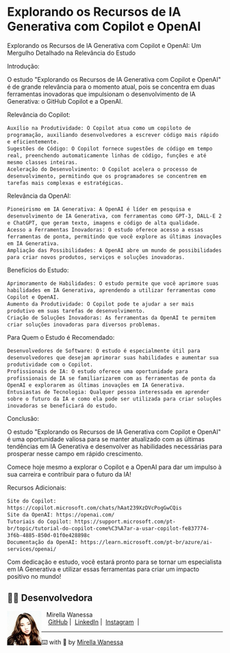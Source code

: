 # Explorando os Recursos de IA Generativa com Copilot e OpenAI
Explorando os Recursos de IA Generativa com Copilot e OpenAI: Um Mergulho Detalhado na Relevância do Estudo

Introdução:

O estudo "Explorando os Recursos de IA Generativa com Copilot e OpenAI" é de grande relevância para o momento atual, pois se concentra em duas ferramentas inovadoras que impulsionam o desenvolvimento de IA Generativa: o GitHub Copilot e a OpenAI.

Relevância do Copilot:

    Auxílio na Produtividade: O Copilot atua como um copiloto de programação, auxiliando desenvolvedores a escrever código mais rápido e eficientemente.
    Sugestões de Código: O Copilot fornece sugestões de código em tempo real, preenchendo automaticamente linhas de código, funções e até mesmo classes inteiras.
    Aceleração do Desenvolvimento: O Copilot acelera o processo de desenvolvimento, permitindo que os programadores se concentrem em tarefas mais complexas e estratégicas.

Relevância da OpenAI:

    Pioneirismo em IA Generativa: A OpenAI é líder em pesquisa e desenvolvimento de IA Generativa, com ferramentas como GPT-3, DALL-E 2 e ChatGPT, que geram texto, imagens e código de alta qualidade.
    Acesso a Ferramentas Inovadoras: O estudo oferece acesso a essas ferramentas de ponta, permitindo que você explore as últimas inovações em IA Generativa.
    Ampliação das Possibilidades: A OpenAI abre um mundo de possibilidades para criar novos produtos, serviços e soluções inovadoras.

Benefícios do Estudo:

    Aprimoramento de Habilidades: O estudo permite que você aprimore suas habilidades em IA Generativa, aprendendo a utilizar ferramentas como Copilot e OpenAI.
    Aumento da Produtividade: O Copilot pode te ajudar a ser mais produtivo em suas tarefas de desenvolvimento.
    Criação de Soluções Inovadoras: As ferramentas da OpenAI te permitem criar soluções inovadoras para diversos problemas.

Para Quem o Estudo é Recomendado:

    Desenvolvedores de Software: O estudo é especialmente útil para desenvolvedores que desejam aprimorar suas habilidades e aumentar sua produtividade com o Copilot.
    Profissionais de IA: O estudo oferece uma oportunidade para profissionais de IA se familiarizarem com as ferramentas de ponta da OpenAI e explorarem as últimas inovações em IA Generativa.
    Entusiastas de Tecnologia: Qualquer pessoa interessada em aprender sobre o futuro da IA e como ela pode ser utilizada para criar soluções inovadoras se beneficiará do estudo.

Conclusão:

O estudo "Explorando os Recursos de IA Generativa com Copilot e OpenAI" é uma oportunidade valiosa para se manter atualizado com as últimas tendências em IA Generativa e desenvolver as habilidades necessárias para prosperar nesse campo em rápido crescimento.

Comece hoje mesmo a explorar o Copilot e a OpenAI para dar um impulso à sua carreira e contribuir para o futuro da IA!

Recursos Adicionais:

    Site do Copilot: https://copilot.microsoft.com/chats/hAat239XzDVcPogGwCQis
    Site da OpenAI: https://openai.com/
    Tutoriais do Copilot: https://support.microsoft.com/pt-br/topic/tutorial-do-copilot-come%C3%A7ar-a-usar-copilot-fe837774-3f6b-4885-850d-01f0e428898c
    Documentação da OpenAI: https://learn.microsoft.com/pt-br/azure/ai-services/openai/

Com dedicação e estudo, você estará pronto para se tornar um especialista em IA Generativa e utilizar essas ferramentas para criar um impacto positivo no mundo!

## 👩‍💻 Desenvolvedora

<p>
    <img 
      align="left" 
      width="80" 
      src="https://github.com/Mirellawanessa/DIO-Trilha-Java-Basico/blob/main/GitHub/imagens/User.jpeg?raw=true"
    />
    <p>&nbsp;&nbsp;&nbsp;Mirella Wanessa<br>
    &nbsp;&nbsp;&nbsp;
    <a href="https://github.com/Mirellawanessa">GitHub</a>&nbsp;|&nbsp;
    <a href="https://www.linkedin.com/in/mirellawanessa/">LinkedIn</a>&nbsp;|&nbsp;
    <a href="https://www.instagram.com/_mirella.page/?next=%2F">Instagram</a>
    &nbsp;|&nbsp;</p>
</p>

---

⌨️ with 💜 by [Mirella Wanessa](https://github.com/Mirellawanessa)